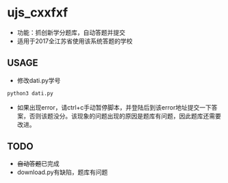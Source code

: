 # ujs_cxxfxf
- 功能：抓创新学分题库，自动答题并提交
- 适用于2017全江苏省使用该系统答题的学校
## USAGE
- 修改dati.py学号
```bash
python3 dati.py
```
- 如果出现error，请ctrl+c手动暂停脚本，并登陆后到该error地址提交一下答案，否则该题没分。该现象的问题出现的原因是题库有问题，因此题库还需要改进。
## TODO
- <del>自动答题</del>已完成
- download.py有缺陷，题库有问题